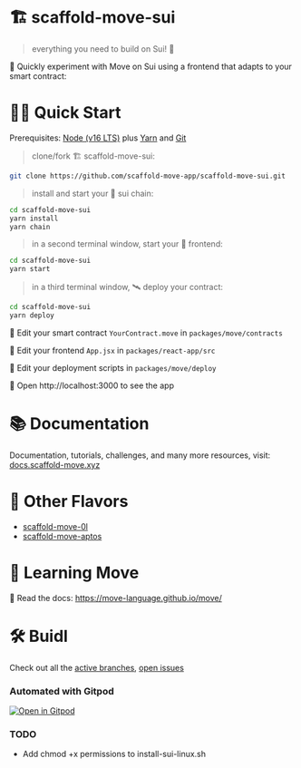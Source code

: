 # 🏗 scaffold-move-sui

> everything you need to build on Sui! 🚀

🧪 Quickly experiment with Move on Sui using a frontend that adapts to your smart contract:



# 🏄‍♂️ Quick Start

Prerequisites: [Node (v16 LTS)](https://nodejs.org/en/download/) plus [Yarn](https://classic.yarnpkg.com/en/docs/install/) and [Git](https://git-scm.com/downloads)

> clone/fork 🏗 scaffold-move-sui:

```bash
git clone https://github.com/scaffold-move-app/scaffold-move-sui.git
```

> install and start your 👷‍ sui chain:

```bash
cd scaffold-move-sui
yarn install
yarn chain
```

> in a second terminal window, start your 📱 frontend:

```bash
cd scaffold-move-sui
yarn start
```

> in a third terminal window, 🛰 deploy your contract:

```bash
cd scaffold-move-sui
yarn deploy
```

🔏 Edit your smart contract `YourContract.move` in `packages/move/contracts`

📝 Edit your frontend `App.jsx` in `packages/react-app/src`

💼 Edit your deployment scripts in `packages/move/deploy`

📱 Open http://localhost:3000 to see the app

# 📚 Documentation

Documentation, tutorials, challenges, and many more resources, visit: [docs.scaffold-move.xyz]()


# 🍦 Other Flavors
- [scaffold-move-0l](https://github.com/scaffold-move-app/scaffold-move-0l)
- [scaffold-move-aptos](https://github.com/scaffold-move-app/scaffold-move-aptos)


# 🔭 Learning Move

📕 Read the docs: https://move-language.github.io/move/

<!-- 📚 Go through each topic from [solidity by example](https://solidity-by-example.org) editing `YourContract.sol` in **🏗 scaffold-eth**

- [Primitive Data Types](https://solidity-by-example.org/primitives/)
- [Mappings](https://solidity-by-example.org/mapping/)
- [Structs](https://solidity-by-example.org/structs/)
- [Modifiers](https://solidity-by-example.org/function-modifier/)
- [Events](https://solidity-by-example.org/events/)
- [Inheritance](https://solidity-by-example.org/inheritance/)
- [Payable](https://solidity-by-example.org/payable/)
- [Fallback](https://solidity-by-example.org/fallback/) -->

<!-- 📧 Learn the [Solidity globals and units](https://docs.soliditylang.org/en/latest/units-and-global-variables.html) -->

# 🛠 Buidl

Check out all the [active branches](https://github.com/scaffold-move-app/scaffold-move-sui/branches/active), [open issues](https://github.com/scaffold-move-app/scaffold-move-sui/issues)

<!-- , and join/fund the 🏰 [BuidlGuidl](https://BuidlGuidl.com)! -->

  
 <!-- - 🚤  [Follow the full Ethereum Speed Run](https://medium.com/@austin_48503/%EF%B8%8Fethereum-dev-speed-run-bd72bcba6a4c)


 - 🎟  [Create your first NFT](https://github.com/scaffold-eth/scaffold-eth/tree/simple-nft-example)
 - 🥩  [Build a staking smart contract](https://github.com/scaffold-eth/scaffold-eth/tree/challenge-1-decentralized-staking)
 - 🏵  [Deploy a token and vendor](https://github.com/scaffold-eth/scaffold-eth/tree/challenge-2-token-vendor)
 - 🎫  [Extend the NFT example to make a "buyer mints" marketplace](https://github.com/scaffold-eth/scaffold-eth/tree/buyer-mints-nft)
 - 🎲  [Learn about commit/reveal](https://github.com/scaffold-eth/scaffold-eth-examples/tree/commit-reveal-with-frontend)
 - ✍️  [Learn how ecrecover works](https://github.com/scaffold-eth/scaffold-eth-examples/tree/signature-recover)
 - 👩‍👩‍👧‍👧  [Build a multi-sig that uses off-chain signatures](https://github.com/scaffold-eth/scaffold-eth/tree/meta-multi-sig)
 - ⏳  [Extend the multi-sig to stream ETH](https://github.com/scaffold-eth/scaffold-eth/tree/streaming-meta-multi-sig)
 - ⚖️  [Learn how a simple DEX works](https://medium.com/@austin_48503/%EF%B8%8F-minimum-viable-exchange-d84f30bd0c90)
 - 🦍  [Ape into learning!](https://github.com/scaffold-eth/scaffold-eth/tree/aave-ape)

# 💌 P.S.

🌍 You need an RPC key for testnets and production deployments, create an [Alchemy](https://www.alchemy.com/) account and replace the value of `ALCHEMY_KEY = xxx` in `packages/react-app/src/constants.js` with your new key.

📣 Make sure you update the `InfuraID` before you go to production. Huge thanks to [Infura](https://infura.io/) for our special account that fields 7m req/day!

# 🏃💨 Speedrun Ethereum
Register as a builder [here](https://speedrunethereum.com) and start on some of the challenges and build a portfolio.

# 💬 Support Chat

Join the telegram [support chat 💬](https://t.me/joinchat/KByvmRe5wkR-8F_zz6AjpA) to ask questions and find others building with 🏗 scaffold-eth!

---

🙏 Please check out our [Gitcoin grant](https://gitcoin.co/grants/2851/scaffold-eth) too! -->

### Automated with Gitpod

[![Open in Gitpod](https://gitpod.io/button/open-in-gitpod.svg)](https://gitpod.io/#github.com/scaffold-eth/scaffold-eth)



### TODO

- Add chmod +x permissions to install-sui-linux.sh